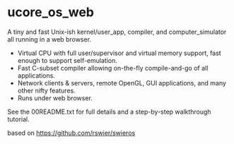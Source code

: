 ucore_os_web
=======
A tiny and fast Unix-ish kernel/user_app, compiler, and computer_simulator all running in a web browser.

- Virtual CPU with full user/supervisor and virtual memory support, fast enough to support self-emulation.
- Fast C-subset compiler allowing on-the-fly compile-and-go of all applications.
- Network clients & servers, remote OpenGL, GUI applications, and many other nifty features.
- Runs under web browser.

See the 00README.txt for full details and a step-by-step walkthrough tutorial.

based on https://github.com/rswier/swieros
